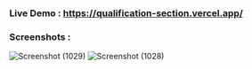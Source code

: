 ### Live Demo : https://qualification-section.vercel.app/

### Screenshots : 
![Screenshot (1029)](https://github.com/user-attachments/assets/05e6b879-5296-4288-a65a-8d9ebe344613)
![Screenshot (1028)](https://github.com/user-attachments/assets/ce7bfa6d-b5bd-40f5-b16c-a46ce2143321)
